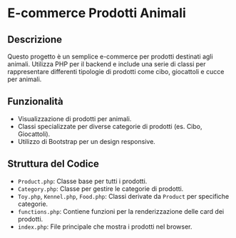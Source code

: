 # E-commerce Prodotti Animali

## Descrizione

Questo progetto è un semplice e-commerce per prodotti destinati agli animali. Utilizza PHP per il backend e include una serie di classi per rappresentare differenti tipologie di prodotti come cibo, giocattoli e cucce per animali.

## Funzionalità

- Visualizzazione di prodotti per animali.
- Classi specializzate per diverse categorie di prodotti (es. Cibo, Giocattoli).
- Utilizzo di Bootstrap per un design responsive.

## Struttura del Codice

- `Product.php`: Classe base per tutti i prodotti.
- `Category.php`: Classe per gestire le categorie di prodotti.
- `Toy.php`, `Kennel.php`, `Food.php`: Classi derivate da `Product` per specifiche categorie.
- `functions.php`: Contiene funzioni per la renderizzazione delle card dei prodotti.
- `index.php`: File principale che mostra i prodotti nel browser.

